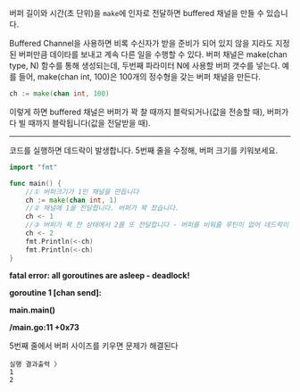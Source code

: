 버퍼 길이와 시간(초 단위)을 `make`에 인자로 전달하면 buffered 채널을 만들 수 있습니다.

Buffered Channel을 사용하면 비록 수신자가 받을 준비가 되어 있지 않을 지라도 지정된 버퍼만큼 데이타를 보내고 계속 다른 일을 수행할 수 있다. 버퍼 채널은 make(chan type, N) 함수를 통해 생성되는데, 두번째 파라미터 N에 사용할 버퍼 갯수를 넣는다. 예를 들어, make(chan int, 100)은 100개의 정수형을 갖는 버퍼 채널을 만든다.

```Go
ch := make(chan int, 100)
```

이렇게 하면 buffered 채널은 버퍼가 꽉 찰 때까지 블락되거나(값을 전송할 때), 버퍼가 다 빌 때까지 블락됩니다(값을 전달받을 때).

---

코드를 실행하면 데드락이 발생합니다. 5번째 줄을 수정해, 버퍼 크기를 키워보세요.

  

```Go
import "fmt"

func main() {
    //① 버퍼크기가 1인 채널을 만듭니다
    ch := make(chan int, 1)
    //② 채널에 1을 전달합니다. 버퍼가 꽉 찼습니다.
    ch <- 1
    //③ 버퍼가 꽉 찬 상태에서 2를 또 전달합니다 - 버퍼를 비워줄 루틴이 없어 데드락이 발생합니다.
    ch <- 2
    fmt.Println(<-ch)
    fmt.Println(<-ch)
}
```

**fatal error: all goroutines are asleep - deadlock!**

**goroutine 1 [chan send]:**

**main.main()**

**/main.go:11 +0x73**

  

5번째 줄에서 버퍼 사이즈를 키우면 문제가 해결된다

```Plain
실행 결과출력 〉
1
2
```